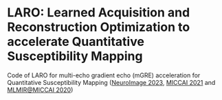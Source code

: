 # LARO: Learned Acquisition and Reconstruction Optimization to accelerate Quantitative Susceptibility Mapping
Code of LARO for multi-echo gradient echo (mGRE) acceleration for Quantitative Susceptibility Mapping ([NeuroImage 2023](https://www.sciencedirect.com/science/article/pii/S1053811923000356), [MICCAI 2021](https://link.springer.com/chapter/10.1007/978-3-030-87231-1_23) and [MLMIR@MICCAI 2020](https://link.springer.com/chapter/10.1007/978-3-030-61598-7_9))
